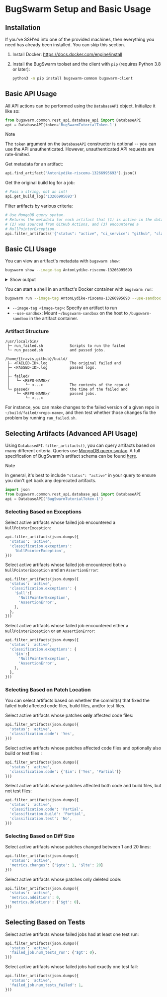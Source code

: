 # BugSwarm Setup and Basic Usage

## Installation

If you've SSH'ed into one of the provided machines, then everything you need has already been installed.
You can skip this section.

1. Install Docker: <https://docs.docker.com/engine/install>

2. Install the BugSwarm toolset and the client with `pip` (requires Python 3.8 or later):
   ```sh
   python3 -m pip install bugswarm-common bugswarm-client
   ```


## Basic API Usage

All API actions can be performed using the `DatabaseAPI` object.
Initialize it like so:

```python
from bugswarm.common.rest_api.database_api import DatabaseAPI
api = DatabaseAPI(token='BugSwarmTutorialToken-1')
```

> [!NOTE]
> The `token` argument on the `DatabaseAPI` constructor is optional -- you can use the API unauthenticated.
> However, unauthenticated API requests are rate-limited.

Get metadata for an artifact:

```python
api.find_artifact('AntonLydike-riscemu-13266995693').json()
```

Get the original build log for a job:

```python
# Pass a string, not an int!
api.get_build_log('13266995693')
```

Filter artifacts by various criteria:

```python
# Use MongoDB query syntax.
# Returns the metadata for each artifact that (1) is active in the dataset,
# (2) was sourced from GitHub Actions, and (3) encountered a
# NullPointerException.
api.filter_artifacts('{"status": "active", "ci_service": "github", "classification.exceptions": "NullPointerException"}')
```


## Basic CLI Usage

You can view an artifact's metadata with `bugswarm show`:

```sh
bugswarm show --image-tag AntonLydike-riscemu-13266995693
```
<details><summary>Show output</summary>

```json
{
    "_created": "2023-07-19T19:42:48Z",
    "_deleted": false,
    "_etag": "d9a08e1e239c7a9f3c92344d3632db8f92970f5e",
    "_id": "64b83cb831600abb42b87a5d",
    "_links": {
        "collection": {
            "href": "artifacts",
            "title": "artifacts"
        },
        "next": {
            "href": "artifacts/AntonLydike-riscemu-13266995693?page=2",
            "title": "next page"
        },
        "parent": {
            "href": "/",
            "title": "home"
        },
        "self": {
            "href": "artifacts/AntonLydike-riscemu-13266995693",
            "title": "Artifact"
        }
    },
    "_updated": "2023-08-14T18:41:44Z",
    "added_version": "1.2.2",
    "base_branch": "",
    "branch": "sasha/typing",
    "build_system": "NA",
    "cached": true,
    "ci_service": "github",
    "classification": {
        "build": "No",
        "code": "Partial",
        "exceptions": [
            "NameError"
        ],
        "test": "No"
    },
    "creation_time": 1689795768,
    "current_image_tag": "AntonLydike-riscemu-13266995693",
    "deprecated_version": null,
    "failed_job": {
        "base_sha": "",
        "build_id": 4862859261,
        "build_job": "9.1",
        "committed_at": "2023-05-02T15:16:34Z",
        "component_versions": {
            "analyzer": "05374c8abe869159c5a060f3bda41fcc7f27a437",
            "reproducer": "05374c8abe869159c5a060f3bda41fcc7f27a437"
        },
        "config": {
            "id-in-workflow": "build",
            "runs-on": "ubuntu-latest",
            "steps": [
                {
                    "uses": "actions/checkout@v3"
                },
                {
                    "name": "Set up Python",
                    "uses": "actions/setup-python@v4",
                    "with": {
                        "python-version": "${{ matrix.python-version }}"
                    }
                },
                {
                    "name": "Upgrade pip",
                    "run": "pip install --upgrade pip\n"
                },
                {
                    "name": "Install the package locally",
                    "run": "pip install -r requirements.txt -r requirements-dev.txt"
                },
                {
                    "name": "Test with pytest",
                    "run": "pytest -W error\n"
                },
                {
                    "name": "Test with lit",
                    "run": "lit -v test/filecheck\n"
                }
            ],
            "strategy": {
                "matrix": {
                    "python-version": "3.10"
                }
            }
        },
        "failed_tests": "(test.test_helpers)#(test.test_integers)#(test.test_isa)#(test.test_tokenizer)",
        "is_git_repo": true,
        "job_id": 13266995693,
        "message": "add some typing annotations",
        "mismatch_attrs": [],
        "num_tests_failed": 4,
        "num_tests_run": 4,
        "patches": {
            "remove-ppa": "2023-07-19"
        },
        "trigger_sha": "6ec6e5130e8fbaca8b151fc7c5308b5a40aad2c8"
    },
    "filtered_reason": null,
    "image_tag": "AntonLydike-riscemu-13266995693",
    "is_error_pass": false,
    "lang": "Python",
    "match": 1,
    "merged_at": null,
    "metrics": {
        "additions": 3,
        "changes": 4,
        "deletions": 1,
        "num_of_changed_files": 3
    },
    "passed_job": {
        "base_sha": "",
        "build_id": 4895189877,
        "build_job": "11.1",
        "committed_at": "2023-05-05T15:48:27Z",
        "component_versions": {
            "analyzer": "05374c8abe869159c5a060f3bda41fcc7f27a437",
            "reproducer": "05374c8abe869159c5a060f3bda41fcc7f27a437"
        },
        "config": {
            "id-in-workflow": "build",
            "runs-on": "ubuntu-latest",
            "steps": [
                {
                    "uses": "actions/checkout@v3"
                },
                {
                    "name": "Set up Python",
                    "uses": "actions/setup-python@v4",
                    "with": {
                        "python-version": "${{ matrix.python-version }}"
                    }
                },
                {
                    "name": "Upgrade pip",
                    "run": "pip install --upgrade pip\n"
                },
                {
                    "name": "Install the package locally",
                    "run": "pip install -r requirements.txt -r requirements-dev.txt"
                },
                {
                    "name": "Test with pytest",
                    "run": "pytest -W error\n"
                },
                {
                    "name": "Test with lit",
                    "run": "lit -v test/filecheck\n"
                }
            ],
            "strategy": {
                "matrix": {
                    "python-version": "3.10"
                }
            }
        },
        "failed_tests": "",
        "is_git_repo": true,
        "job_id": 13267406539,
        "message": "import Optional",
        "mismatch_attrs": [],
        "num_tests_failed": 0,
        "num_tests_run": 16,
        "patches": {
            "remove-ppa": "2023-07-19"
        },
        "trigger_sha": "5f2f4e44af6d638ce9af46f48368fbfa9fc39122"
    },
    "pr_num": -1,
    "repo": "AntonLydike/riscemu",
    "repo_mined_version": "26d7f65cc1660fef10f9e0546e96ad090f297ac5",
    "reproduce_attempts": 3,
    "reproduce_successes": 3,
    "reproduced": true,
    "reproducibility_status": {
        "status": "Reproducible",
        "time_stamp": "2023-07-19"
    },
    "stability": "3/3",
    "status": "active",
    "test_framework": "pytest"
}
```

</details>

You can start a shell in an artifact's Docker container with `bugswarm run`:

```sh
bugswarm run --image-tag AntonLydike-riscemu-13266995693 --use-sandbox
```

- `--image-tag <image-tag>`: Specify an artifact to run
- `--use-sandbox`: Mount `~/bugswarm-sandbox` on the host to `/bugswarm-sandbox` in the artifact container.


### Artifact Structure

```
/usr/local/bin/
 ├─ run_failed.sh            Scripts to run the failed
 └─ run_passed.sh            and passed jobs.

/home/{travis,github}/build/
 ├─ <FAILED-ID>.log          The original failed and
 ├─ <PASSED-ID>.log          passed logs.
 │
 ├─ failed/
 │   └─ <REPO-NAME>/
 │       └─ <...>            The contents of the repo at
 └─ passed/                  the time of the failed and
     └─ <REPO-NAME>/         passed jobs.
         └─ <...> 
```

For instance, you can make changes to the failed version of a given repo in `~/build/failed/<repo-name>`, and then test whether those changes fix the problem by running `run_failed.sh`.


## Selecting Artifacts (Advanced API Usage)

Using `DatabaseAPI.filter_artifacts()`, you can query artifacts based on many different criteria.
Queries use [MongoDB query syntax](https://www.mongodb.com/docs/manual/tutorial/query-documents/).
A full specification of BugSwarm's artifact schema can be found [here](https://github.com/BugSwarm/bugswarm/blob/master/docs/Artifact-Structure.md).

> [!NOTE]
> In general, it's best to include `"status": "active"` in your query to ensure you don't get back any deprecated artifacts.


```python
import json
from bugswarm.common.rest_api.database_api import DatabaseAPI
api = DatabaseAPI('BugSwarmTutorialToken-1')
```


### Selecting Based on Exceptions

Select active artifacts whose failed job encountered a `NullPointerException`:

```python
api.filter_artifacts(json.dumps({
  'status': 'active',
  'classification.exceptions':
    'NullPointerException',
}))
```

Select active artifacts whose failed job encountered both a `NullPointerException` and an `AssertionError`:

```python
api.filter_artifacts(json.dumps({
  'status': 'active',
  'classification.exceptions': { 
    '$all':[
      'NullPointerException',
      'AssertionError',
    ],
  },
}))
```

Select active artifacts whose failed job encountered either a `NullPointerException` or an `AssertionError`:

```python
api.filter_artifacts(json.dumps({
  'status': 'active',
  'classification.exceptions': { 
    '$in':[
      'NullPointerException',
      'AssertionError',
    ],
  },
}))
```


### Selecting Based on Patch Location

You can select artifacts based on whether the commit(s) that fixed the failed build affected code files, build files, and/or test files.

Select active artifacts whose patches **only** affected code files:

```python
api.filter_artifacts(json.dumps({
  'status': 'active',
  'classification.code': 'Yes',
}))
```

Select active artifacts whose patches affected code files and optionally also build or test files :

```python
api.filter_artifacts(json.dumps({
  'status': 'active',
  'classification.code': {'$in': ['Yes', 'Partial']}
}))
```

Select active artifacts whose patches affected both code and build files, but not test files:

```python
api.filter_artifacts(json.dumps({
  'status': 'active',
  'classification.code': 'Partial',
  'classification.build': 'Partial',
  'classification.test': 'No',
}))
```


### Selecting Based on Diff Size

Select active artifacts whose patches changed between 1 and 20 lines:

```python
api.filter_artifacts(json.dumps({
  'status': 'active',
  'metrics.changes': {'$gte': 1, '$lte': 20}
}))
```

Select active artifacts whose patches only deleted code:

```python
api.filter_artifacts(json.dumps({
  'status': 'active',
  'metrics.additions': 0,
  'metrics.deletions': {'$gt': 0},
}))
```

## Selecting Based on Tests

Select active artifacts whose failed jobs had at least one test run:

```python
api.filter_artifacts(json.dumps({
  'status': 'active',
  'failed_job.num_tests_run': {'$gt': 0},
}))
```

Select active artifacts whose failed jobs had exactly one test fail:

```python
api.filter_artifacts(json.dumps({
  'status': 'active',
  'failed_job.num_tests_failed': 1,
}))
```
